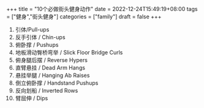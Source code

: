 +++
title = "10个必做街头健身动作"
date = 2022-12-24T15:49:19+08:00
tags = ["健身","街头健身"]
categories = ["family"]
draft = false
+++

1. 引体/Pull-ups
2. 反手引体 / Chin-ups
3. 俯卧撑 / Pushups
4. 地板滑动臀桥弯举 / Slick Floor Bridge Curls
5. 俯身腿后摆 / Reverse Hypers
6. 直臂悬挂 / Dead Arm Hangs
7. 悬挂举腿 / Hanging Ab Raises
8. 倒立俯卧撑 / Handstand Pushups
9. 反向划船 / Inverted Rows
10. 臂屈伸 / Dips